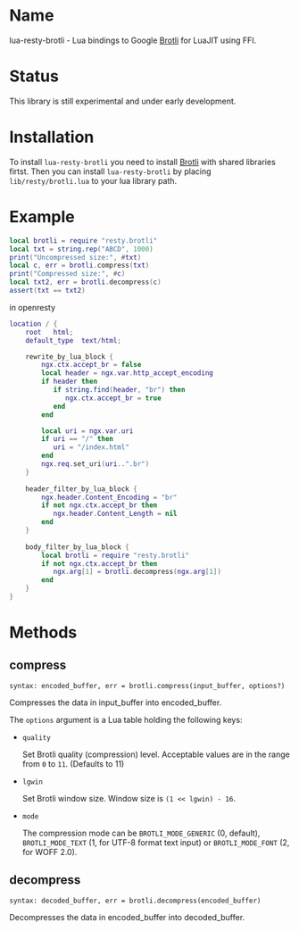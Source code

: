Name
====
lua-resty-brotli - Lua bindings to Google
[Brotli](https://github.com/google/brotli) for LuaJIT using FFI.


Status
======
This library is still experimental and under early development.


Installation
============
To install `lua-resty-brotli` you need to install
[Brotli](https://github.com/google/brotli#build-instructions)
with shared libraries firtst.
Then you can install `lua-resty-brotli` by placing `lib/resty/brotli.lua` to
your lua library path.


Example
=======
```` lua
local brotli = require "resty.brotli"
local txt = string.rep("ABCD", 1000)
print("Uncompressed size:", #txt)
local c, err = brotli.compress(txt)
print("Compressed size:", #c)
local txt2, err = brotli.decompress(c)
assert(txt == txt2)
````

in openresty
```` lua
location / {
    root   html;
    default_type  text/html;

    rewrite_by_lua_block {
        ngx.ctx.accept_br = false
        local header = ngx.var.http_accept_encoding
        if header then
           if string.find(header, "br") then
              ngx.ctx.accept_br = true
           end
        end

        local uri = ngx.var.uri
        if uri == "/" then
           uri = "/index.html"
        end
        ngx.req.set_uri(uri..".br")
    }
    
    header_filter_by_lua_block {
        ngx.header.Content_Encoding = "br"
        if not ngx.ctx.accept_br then
           ngx.header.Content_Length = nil
        end
    }
    
    body_filter_by_lua_block {
        local brotli = require "resty.brotli"
        if not ngx.ctx.accept_br then
           ngx.arg[1] = brotli.decompress(ngx.arg[1])
        end
    }
}
````

Methods
=======

compress
--------
`syntax: encoded_buffer, err = brotli.compress(input_buffer, options?)`

Compresses the data in input_buffer into encoded_buffer.

The `options` argument is a Lua table holding the following keys:

* `quality`

    Set Brotli quality (compression) level.
    Acceptable values are in the range from `0` to `11`.
    (Defaults to 11)

* `lgwin`

    Set Brotli window size. Window size is `(1 << lgwin) - 16`.

* `mode`

    The compression mode can be `BROTLI_MODE_GENERIC` (0, default),
   `BROTLI_MODE_TEXT` (1, for UTF-8 format text input) or
   `BROTLI_MODE_FONT` (2, for WOFF 2.0).

decompress
----------
`syntax: decoded_buffer, err = brotli.decompress(encoded_buffer)`

Decompresses the data in encoded_buffer into decoded_buffer.

